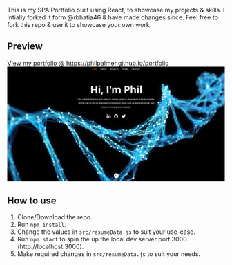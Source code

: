 This is my SPA Portfolio built using React, to showcase my projects & skills. I intially forked it form @rbhatia46 & have made changes since. Feel free to fork this repo & use it to showcase your own work

## Preview
View my portfolio @ https://philpalmer.github.io/portfolio
![Preview](public/images/preview.png)

## How to use
1. Clone/Download the repo.
2. Run  ``` npm install ```.
3. Change the values in ```src/resumeData.js``` to suit your use-case.
4. Run ```npm start``` to spin the up the local dev server port 3000.(http://localhost:3000).
5. Make required changes in ```src/resumeData.js``` to suit your needs.